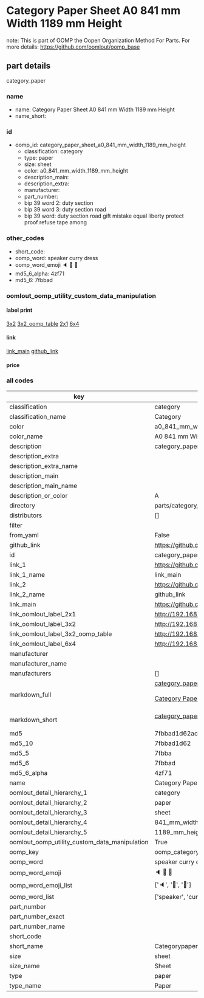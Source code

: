 # Category Paper Sheet A0 841 mm Width 1189 mm Height  

note: This is part of OOMP the Oopen Organization Method For Parts. For more details: https://github.com/oomlout/oomp_base

##  part details



category_paper

### name
* name: Category Paper Sheet A0 841 mm Width 1189 mm Height
* name_short: 
### id
* oomp_id: category_paper_sheet_a0_841_mm_width_1189_mm_height
  * classification: category
  * type: paper
  * size: sheet
  * color: a0_841_mm_width_1189_mm_height
  * description_main: 
  * description_extra: 
  * manufacturer: 
  * part_number: 
  * bip 39 word 2: duty section
  * bip 39 word 3: duty section road
  * bip 39 word: duty section road gift mistake equal liberty protect proof refuse tape among

### other_codes
* short_code: 
* oomp_word: speaker curry dress
* oomp_word_emoji :speaker: :curry: :dress:
* md5_6_alpha: 4zf71
* md5_6: 7fbbad






### oomlout_oomp_utility_custom_data_manipulation
#### label print
[3x2](http://192.168.1.245:1112/?label=oomp%204zf71)
[3x2_oomp_table](http://192.168.1.107:1112/?label=oomp%204zf71)
[2x1](http://192.168.1.242:1112/?label=oomp%204zf71)
[6x4](http://192.168.1.55:1112/?label=oomp%204zf71)    

#### link

[link_main](https://github.com/oomlout/oomlout_oomp_current_version_messy/tree/main/parts/category_paper_sheet_a0_841_mm_width_1189_mm_height) [github_link](https://github.com/oomlout/oomlout_oomp_part_src/tree/main/parts/category_paper_sheet_a0_841_mm_width_1189_mm_height)                             

#### price







### all codes 
| key | value |  
| --- | --- |  
| classification | category |  
| classification_name | Category |  
| color | a0_841_mm_width_1189_mm_height |  
| color_name | A0 841 mm Width 1189 mm Height |  
| description | category_paper |  
| description_extra |  |  
| description_extra_name |  |  
| description_main |  |  
| description_main_name |  |  
| description_or_color | A  |  
| directory | parts/category_paper_sheet_a0_841_mm_width_1189_mm_height |  
| distributors | [] |  
| filter |  |  
| from_yaml | False |  
| github_link | https://github.com/oomlout/oomlout_oomp_part_src/tree/main/parts/category_paper_sheet_a0_841_mm_width_1189_mm_height |  
| id | category_paper_sheet_a0_841_mm_width_1189_mm_height |  
| link_1 | https://github.com/oomlout/oomlout_oomp_current_version_messy/tree/main/parts/category_paper_sheet_a0_841_mm_width_1189_mm_height |  
| link_1_name | link_main |  
| link_2 | https://github.com/oomlout/oomlout_oomp_part_src/tree/main/parts/category_paper_sheet_a0_841_mm_width_1189_mm_height |  
| link_2_name | github_link |  
| link_main | https://github.com/oomlout/oomlout_oomp_current_version_messy/tree/main/parts/category_paper_sheet_a0_841_mm_width_1189_mm_height |  
| link_oomlout_label_2x1 | http://192.168.1.242:1112/?label=oomp%204zf71 |  
| link_oomlout_label_3x2 | http://192.168.1.245:1112/?label=oomp%204zf71 |  
| link_oomlout_label_3x2_oomp_table | http://192.168.1.107:1112/?label=oomp%204zf71 |  
| link_oomlout_label_6x4 | http://192.168.1.55:1112/?label=oomp%204zf71 |  
| manufacturer |  |  
| manufacturer_name |  |  
| manufacturers | [] |  
| markdown_full | [category_paper_sheet_a0_841_mm_width_1189_mm_height](https://github.com/oomlout/oomlout_oomp_current_version_messy/tree/main/parts/category_paper_sheet_a0_841_mm_width_1189_mm_height)<br>[](https://github.com/oomlout/oomlout_oomp_current_version_messy/tree/main/parts/category_paper_sheet_a0_841_mm_width_1189_mm_height)<br>[Category Paper Sheet A0 841 Mm Width 1189 Mm Height](https://github.com/oomlout/oomlout_oomp_current_version_messy/tree/main/parts/category_paper_sheet_a0_841_mm_width_1189_mm_height)<br><br> |  
| markdown_short | [category_paper_sheet_a0_841_mm_width_1189_mm_height](https://github.com/oomlout/oomlout_oomp_current_version_messy/tree/main/parts/category_paper_sheet_a0_841_mm_width_1189_mm_height)<br><br> |  
| md5 | 7fbbad1d62acb01d3046f61d75f0aa24 |  
| md5_10 | 7fbbad1d62 |  
| md5_5 | 7fbba |  
| md5_6 | 7fbbad |  
| md5_6_alpha | 4zf71 |  
| name | Category Paper Sheet A0 841 mm Width 1189 mm Height |  
| oomlout_detail_hierarchy_1 | category |  
| oomlout_detail_hierarchy_2 | paper |  
| oomlout_detail_hierarchy_3 | sheet |  
| oomlout_detail_hierarchy_4 | 841_mm_width |  
| oomlout_detail_hierarchy_5 | 1189_mm_height |  
| oomlout_oomp_utility_custom_data_manipulation | True |  
| oomp_key | oomp_category_paper_sheet_a0_841_mm_width_1189_mm_height |  
| oomp_word | speaker curry dress |  
| oomp_word_emoji | :speaker: :curry: :dress: |  
| oomp_word_emoji_list | [':speaker:', ':curry:', ':dress:'] |  
| oomp_word_list | ['speaker', 'curry', 'dress'] |  
| part_number |  |  
| part_number_exact |  |  
| part_number_name |  |  
| short_code |  |  
| short_name | Categorypaper |  
| size | sheet |  
| size_name | Sheet |  
| type | paper |  
| type_name | Paper |  
